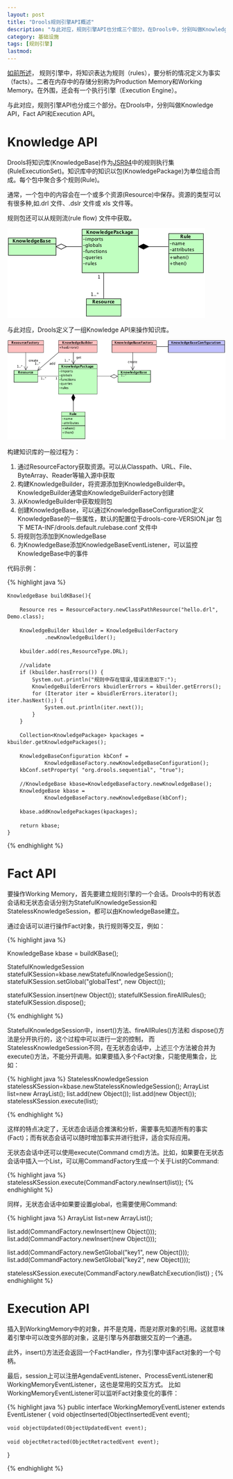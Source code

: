 ```yaml
---
layout: post
title: "Drools规则引擎API概述"
description: "与此对应，规则引擎API也分成三个部分。在Drools中，分别叫做Knowledge API，Fact API和Execution API。"
category: 基础设施
tags: [规则引擎]
lastmod: 
---
```



[如前所述](/2012/03/20/rule_engine_1.html)，
规则引擎中，将知识表达为规则（rules），要分析的情况定义为事实（facts）。二者在内存中的存储分别称为Production Memory和Working Memory。在外围，还会有一个执行引擎（Execution Engine）。

与此对应，规则引擎API也分成三个部分。在Drools中，分别叫做Knowledge API，Fact API和Execution API。


# Knowledge API

Drools将知识库(KnowledgeBase)作为[JSR94](/2012/12/07/jsr94.html)中的规则执行集(RuleExecutionSet)。知识库中的知识以包(KnowledgePackage)为单位组合而成。每个包中聚合多个规则(Rule)。

通常，一个包中的内容会在一个或多个资源(Resource)中保存。资源的类型可以有很多种,如.drl 文件、.dslr 文件或 xls 文件等。

规则包还可以从规则流(rule flow) 文件中获取。


![KnowledgeBase](/images/rule-engine/KnowledgeBase.png)

与此对应，Drools定义了一组Knowledge API来操作知识库。

![KnowledgeBase](/images/rule-engine/KnowledgeAPI.png)

构建知识库的一般过程为：

1. 通过ResourceFactory获取资源。可以从Classpath、URL、File、ByteArray、Reader等输入源中获取
2. 构建KnowledgeBuilder，将资源添加到KnowledgeBuilder中。KnowledgeBuilder通常由KnowledgeBuilderFactory创建
3. 从KnowledgeBuilder中获取规则包
4. 创建KnowledgeBase，可以通过KnowledgeBaseConfiguration定义KnowledgeBase的一些属性，默认的配置位于drools-core-VERSION.jar 包下 META-INF/drools.default.rulebase.conf 文件中
5. 将规则包添加到KnowledgeBase
6. 为KnowledgeBase添加KnowledgeBaseEventListener，可以监控KnowledgeBase中的事件

代码示例：

{% highlight java %}

	KnowledgeBase buildKBase(){
		
		Resource res = ResourceFactory.newClassPathResource("hello.drl", Demo.class);
		
		KnowledgeBuilder kbuilder = KnowledgeBuilderFactory
				.newKnowledgeBuilder();

		kbuilder.add(res,ResourceType.DRL);
		
		//validate
		if (kbuilder.hasErrors()) {
			System.out.println("规则中存在错误,错误消息如下:");
			KnowledgeBuilderErrors kbuidlerErrors = kbuilder.getErrors();
			for (Iterator iter = kbuidlerErrors.iterator(); iter.hasNext();) {
				System.out.println(iter.next());
			}
		}
		
		Collection<KnowledgePackage> kpackages = kbuilder.getKnowledgePackages();
		
		KnowledgeBaseConfiguration kbConf =
				KnowledgeBaseFactory.newKnowledgeBaseConfiguration(); 
		kbConf.setProperty( "org.drools.sequential", "true"); 
		
		//KnowledgeBase kbase=KnowledgeBaseFactory.newKnowledgeBase();
		KnowledgeBase kbase =
				KnowledgeBaseFactory.newKnowledgeBase(kbConf);
		
		kbase.addKnowledgePackages(kpackages);
		
		return kbase;
	}


{% endhighlight %}

# Fact API

要操作Working Memory，首先要建立规则引擎的一个会话。Drools中的有状态会话和无状态会话分别为StatefulKnowledgeSession和StatelessKnowledgeSession，都可以由KnowledgeBase建立。

通过会话可以进行操作Fact对象，执行规则等交互，例如：

{% highlight java %}

KnowledgeBase kbase = buildKBase();
		
StatefulKnowledgeSession statefulKSession=kbase.newStatefulKnowledgeSession();
statefulKSession.setGlobal("globalTest", new Object());

statefulKSession.insert(new Object()); 
statefulKSession.fireAllRules(); 
statefulKSession.dispose();

{% endhighlight %}

StatefulKnowledgeSession中，insert()方法、fireAllRules()方法和 dispose()方法是分开执行的，这个过程中可以进行一定的控制，
而StatelessKnowledgeSession不同，在无状态会话中，上述三个方法被合并为execute()方法，不能分开调用。如果要插入多个Fact对象，只能使用集合，比如：

{% highlight java %}
StatelessKnowledgeSession statelessKSession=kbase.newStatelessKnowledgeSession();
ArrayList list=new ArrayList(); 
list.add(new Object()); 
list.add(new Object()); 
statelessKSession.execute(list);

{% endhighlight %}

这样的特点决定了，无状态会话适合推演和分析，需要事先知道所有的事实(Fact)；而有状态会话可以随时增加事实并进行批评，适合实际应用。

无状态会话中还可以使用execute(Command cmd)方法。比如，如果要在无状态会话中插入一个List，可以用CommandFactory生成一个关于List的Command:

{% highlight java %}
statelessKSession.execute(CommandFactory.newInsert(list));
{% endhighlight %}

同样，无状态会话中如果要设置global，也需要使用Command:

{% highlight java %}
ArrayList<Command> list=new ArrayList<Command>(); 

list.add(CommandFactory.newInsert(new Object())); 
list.add(CommandFactory.newInsert(new Object())); 

list.add(CommandFactory.newSetGlobal("key1", new Object())); 
list.add(CommandFactory.newSetGlobal("key2", new Object()));

statelessKSession.execute(CommandFactory.newBatchExecution(list)) ;
{% endhighlight %}


# Execution API

插入到WorkingMemory中的对象，并不是克隆，而是对原对象的引用。这就意味着引擎中可以改变外部的对象，这是引擎与外部数据交互的一个通道。

此外，insert()方法还会返回一个FactHandler，作为引擎中该Fact对象的一个句柄。

最后，session上可以注册AgendaEventListener、ProcessEventListener和WorkingMemoryEventListener，这也是常用的交互方式。
比如WorkingMemoryEventListener可以监听Fact对象变化的事件：

{% highlight java %}
public interface WorkingMemoryEventListener
    extends
    EventListener {
    void objectInserted(ObjectInsertedEvent event);

    void objectUpdated(ObjectUpdatedEvent event);

    void objectRetracted(ObjectRetractedEvent event);
}

{% endhighlight %}